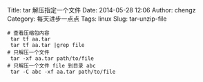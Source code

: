Title: tar 解压指定一个文件
Date: 2014-05-28 12:06
Author: chengz
Category: 每天进步一点点
Tags: linux
Slug: tar-unzip-file

    # 查看压缩包内容
     tar tf aa.tar
     tar tf aa.tar |grep file
    # 只解压一个文件 
     tar -xf aa.tar path/to/file
    # 只解压一个文件 file 到目录 abc
     tar -C abc -xf aa.tar path/to/file
